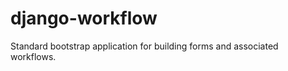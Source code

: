 django-workflow
===============

Standard bootstrap application for building forms and associated workflows.
